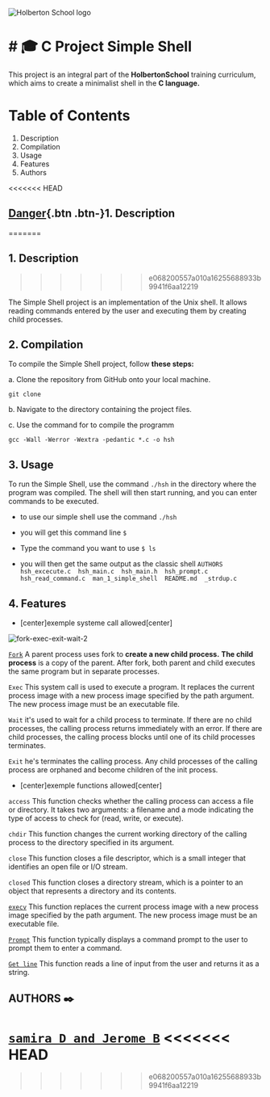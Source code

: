 ![Holberton School logo](https://user-images.githubusercontent.com/120781178/229278297-98c6e4b7-f15f-4788-a893-15cb97f10351.png)


# # :mortar_board: C Project Simple Shell

This project is an integral part of the **HolbertonSchool** training curriculum, which aims to create a minimalist shell in the **C language.**

# Table of Contents

1. Description
2. Compilation
3. Usage
4. Features
5. Authors


<<<<<<< HEAD
## [Danger](#){.btn .btn-}1. Description
=======

## 1. Description
>>>>>>> e068200557a010a16255688933b9941f6aa12219

The Simple Shell project is an implementation of the Unix shell. It allows reading commands entered by the user and executing them by creating child processes.



## 2. Compilation

To compile the Simple Shell project, follow **these steps:**

a. Clone the repository from GitHub onto your local machine.

`git clone`

b. Navigate to the directory containing the project files.

c. Use the command for to compile the programm

`gcc -Wall -Werror -Wextra -pedantic *.c -o hsh`


## 3. Usage

To run the Simple Shell, use the command `./hsh` in the directory where the program was compiled. The shell will then start running, and you can enter commands to be executed.
- to use our simple shell use the command 
   `./hsh`

- you will get this command line 
 `$             `

- Type the command you want to use 
`$ ls   `

- you will then get the same output as the classic shell 
`AUTHORS  hsh_excecute.c  hsh_main.c  hsh_main.h  hsh_prompt.c  hsh_read_command.c  man_1_simple_shell  README.md  _strdup.c `

## 4. Features
- [center]exemple systeme call allowed[center]

![fork-exec-exit-wait-2](https://user-images.githubusercontent.com/122387449/234001269-64adb8d6-91cf-4fe7-91ae-bc8c1f0c776f.png)

  [`Fork`](https://github.com/xdJidx/holbertonschool-simple_shell/blob/main/hsh_main.c)
    A parent process uses fork to **create a new child process.**
    **The child process**  is a copy of the parent.
    After fork, both parent and child executes the same program but in separate processes.

  `Exec`
	This system call is used to execute a program.
      It replaces the current process image with a new process image specified by the path argument.
      The new process image must be an executable file.

  `Wait`
      it's used to wait for a child process to terminate. If there are no child processes, the calling process returns immediately with an error.
      If there are child processes, the calling process blocks until one of its child processes terminates.

  `Exit`
      he's terminates the calling process.
      Any child processes of the calling process are orphaned and become children of the init process.



  - [center]exemple functions allowed[center]

   `access`
	This function checks whether the calling process can access a file or directory. It takes two arguments: a filename and a mode indicating the type of access to check for (read, write, or execute).

   `chdir`
	This function changes the current working directory of the calling process to the directory specified in its argument.

   `close`
	This function closes a file descriptor, which is a small integer that identifies an open file or I/O stream.

   `closed`
	This function closes a directory stream, which is a pointer to an object that represents a directory and its contents.

   [`execv`](https://github.com/xdJidx/holbertonschool-simple_shell/blob/main/hsh_excecute.c)
	This function replaces the current process image with a new process image specified by the path argument. The new process image must be an executable file.

   [`Prompt`](https://github.com/xdJidx/holbertonschool-simple_shell/blob/main/hsh_prompt.c)
	This function typically displays a command prompt to the user to prompt them to enter a command.

   [`Get line`](https://github.com/xdJidx/holbertonschool-simple_shell/blob/main/hsh_read_command.c) 
	This function reads a line of input from the user and returns it as a string.

## AUTHORS :black_nib:

[`samira D and Jerome B`](https://github.com/xdJidx/holbertonschool-simple_shell/blob/main/AUTHORS)
<<<<<<< HEAD
=======

>>>>>>> e068200557a010a16255688933b9941f6aa12219

